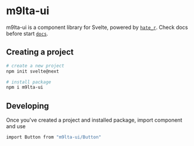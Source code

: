 # m9lta-ui

m9lta-ui is a component library for Svelte, powered by [`hate_r`](https://github.com/Didenko17/m9lta-ui).
Check docs before start [`docs`](https://github.com/Didenko17/m9lta-ui).

## Creating a project

```bash
# create a new project
npm init svelte@next

# install package
npm i m9lta-ui
```

## Developing

Once you've created a project and installed package, import component and use

```bash
import Button from "m9lta-ui/Button"

```
